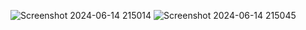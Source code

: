 
![Screenshot 2024-06-14 215014](https://github.com/sandeepgoudmacha/Predicting-Software-Dev-Salary/assets/143279752/d1e295f4-a3df-46e6-8790-39365599555d)
![Screenshot 2024-06-14 215045](https://github.com/sandeepgoudmacha/Predicting-Software-Dev-Salary/assets/143279752/1633f284-7965-4001-b622-99ac63a907aa)

